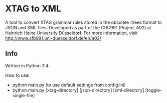 # XTAG to XML
A tool to convert XTAG grammar rules stored in the obsolete .trees format to JSON and XML files. Developed as part of the CRC991 (Project A02) at Heinrich Heine University Düsseldorf.
For more information, visit http://www.sfb991.uni-duesseldorf.de/en/a02/

## Info
Written in Python 3.4.

How to use:
- python main.py (to use default settings from config.ini)
- python main.py [xtag-directory] [json-directory] [xml-directory] [toggle-single-file]    
